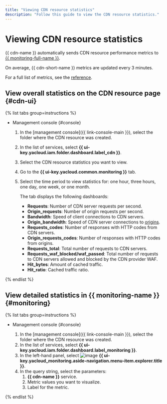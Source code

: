 ```yaml
---
title: "Viewing CDN resource statistics"
description: "Follow this guide to view the CDN resource statistics."
---
```


# Viewing CDN resource statistics

{{ cdn-name }} automatically sends CDN resource performance metrics to [{{ monitoring-full-name }}](../../../monitoring/).

On average, {{ cdn-short-name }} metrics are updated every 3 minutes.

For a full list of metrics, see the [reference](../../metrics.md).

## View overall statistics on the CDN resource page {#cdn-ui}

{% list tabs group=instructions %}

- Management console {#console}

   1. In the [management console]({{ link-console-main }}), select the folder where the CDN resource was created.
   1. In the list of services, select **{{ ui-key.yacloud.iam.folder.dashboard.label_cdn }}**.
   1. Select the CDN resource statistics you want to view.
   1. Go to the **{{ ui-key.yacloud.common.monitoring }}** tab.
   1. Select the time period to view statistics for: one hour, three hours, one day, one week, or one month.

      The tab displays the following dashboards:

      * **Requests**: Number of CDN server requests per second.
      * **Origin_requests**: Number of origin requests per second.
      * **Bandwidth**: Speed of client connections to CDN servers.
      * **Origin_bandwidth**: Speed of CDN server connections to [origins](../../concepts/origins.md).
      * **Requests_codes**: Number of responses with HTTP codes from CDN servers.
      * **Origin_requests_codes**: Number of responses with HTTP codes from origins.
      * **Requests_total**: Total number of requests to CDN servers.
      * **Requests_waf_blocked/waf_passed**: Total number of requests to CDN servers allowed and blocked by the CDN provider WAF.
      * **Hit_bytes**: Amount of cached traffic.
      * **Hit_ratio**: Cached traffic ratio.

{% endlist %}

## View detailed statistics in {{ monitoring-name }} {#monitoring}

{% list tabs group=instructions %}

- Management console {#console}

   1. In the [management console]({{ link-console-main }}), select the folder where the CDN resource was created.
   1. In the list of services, select **{{ ui-key.yacloud.iam.folder.dashboard.label_monitoring }}**.
   1. In the left-hand panel, select ![image](../../../_assets/monitoring/concepts/visualization/legend-goto-chart.svg) **{{ ui-key.yacloud_monitoring.aside-navigation.menu-item.explorer.title }}**.
   1. In the query string, select the parameters:
      1. **{{ cdn-name }}** service.
      1. Metric values you want to visualize.
      1. Label for the metric.

{% endlist %}